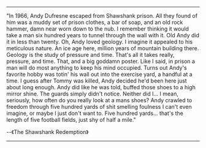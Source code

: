 


---

"In 1966, Andy Dufresne escaped from Shawshank prison. All they found of him was a muddy set of prison clothes, a bar of soap, and an old rock hammer, damn near worn down to the nub. I remember thinking it would take a man six hundred years to tunnel through the wall with it. Old Andy did it in less than twenty. Oh, Andy loved geology. I imagine it appealed to his meticulous nature. An ice age here, million years of mountain building there. Geology is the study of pressure and time. That's all it takes really, pressure, and time. That, and a big goddamn poster. Like I said, in prison a man will do most anything to keep his mind occupied. Turns out Andy's favorite hobby was totin' his wall out into the exercise yard, a handful at a time. I guess after Tommy was killed, Andy decided he'd been here just about long enough. Andy did like he was told, buffed those shoes to a high mirror shine. The guards simply didn't notice. Neither did I... I mean, seriously, how often do you really look at a mans shoes? Andy crawled to freedom through five hundred yards of shit smelling foulness I can't even imagine, or maybe I just don't want to. Five hundred yards... that's the length of five football fields, just shy of half a mile."

--《The Shawshank Redemption》

---
<!--
![java-javascript](/pics/xiaoshenke.webp){:height="50%" width="50%"}
-->
